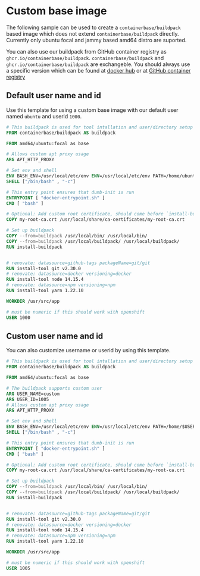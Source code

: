 # Custom base image

The following sample can be used to create a `containerbase/buildpack` based image which does not extend `containerbase/buildpack` directly.
Currently only ubuntu focal and jammy based amd64 distro are suported.

You can also use our buildpack from GitHub container registry as `ghcr.io/containerbase/buildpack`.
`containerbase/buildpack` and `ghcr.io/containerbase/buildpack` are exchangeble.
You should always use a specific version which can be found at [docker hub](https://hub.docker.com/r/containerbase/buildpack/tags) or at [GitHub container registry](ghcr.io/containerbase/buildpack)

## Default user name and id

Use this template for using a custom base image with our default user named `ubuntu` and userid `1000`.

```dockerfile
# This buildpack is used for tool intallation and user/directory setup
FROM containerbase/buildpack AS buildpack

FROM amd64/ubuntu:focal as base

# Allows custom apt proxy usage
ARG APT_HTTP_PROXY

# Set env and shell
ENV BASH_ENV=/usr/local/etc/env ENV=/usr/local/etc/env PATH=/home/ubuntu/bin:$PATH
SHELL ["/bin/bash" , "-c"]

# This entry point ensures that dumb-init is run
ENTRYPOINT [ "docker-entrypoint.sh" ]
CMD [ "bash" ]

# Optional: Add custom root certificate, should come before `install-buildpack`
COPY my-root-ca.crt /usr/local/share/ca-certificates/my-root-ca.crt

# Set up buildpack
COPY --from=buildpack /usr/local/bin/ /usr/local/bin/
COPY --from=buildpack /usr/local/buildpack/ /usr/local/buildpack/
RUN install-buildpack


# renovate: datasource=github-tags packageName=git/git
RUN install-tool git v2.30.0
# renovate: datasource=docker versioning=docker
RUN install-tool node 14.15.4
# renovate: datasource=npm versioning=npm
RUN install-tool yarn 1.22.10

WORKDIR /usr/src/app

# must be numeric if this should work with openshift
USER 1000
```

## Custom user name and id

You can also customize username or userid by using this template.

```dockerfile
# This buildpack is used for tool intallation and user/directory setup
FROM containerbase/buildpack AS buildpack

FROM amd64/ubuntu:focal as base

# The buildpack supports custom user
ARG USER_NAME=custom
ARG USER_ID=1005
# Allows custom apt proxy usage
ARG APT_HTTP_PROXY

# Set env and shell
ENV BASH_ENV=/usr/local/etc/env ENV=/usr/local/etc/env PATH=/home/$USER_NAME/bin:$PATH
SHELL ["/bin/bash" , "-c"]

# This entry point ensures that dumb-init is run
ENTRYPOINT [ "docker-entrypoint.sh" ]
CMD [ "bash" ]

# Optional: Add custom root certificate, should come before `install-buildpack`
COPY my-root-ca.crt /usr/local/share/ca-certificates/my-root-ca.crt

# Set up buildpack
COPY --from=buildpack /usr/local/bin/ /usr/local/bin/
COPY --from=buildpack /usr/local/buildpack/ /usr/local/buildpack/
RUN install-buildpack


# renovate: datasource=github-tags packageName=git/git
RUN install-tool git v2.30.0
# renovate: datasource=docker versioning=docker
RUN install-tool node 14.15.4
# renovate: datasource=npm versioning=npm
RUN install-tool yarn 1.22.10

WORKDIR /usr/src/app

# must be numeric if this should work with openshift
USER 1005
```

